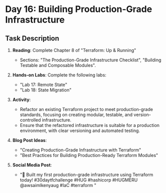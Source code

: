 # Day 16: Building Production-Grade Infrastructure

## Task Description

1. **Reading**: Complete Chapter 8 of "Terraform: Up & Running"
   - Sections: "The Production-Grade Infrastructure Checklist", "Building Testable and Composable Modules".
2. **Hands-on Labs**: Complete the following labs:
   - "Lab 17: Remote State"
   - "Lab 18: State Migration"
3. **Activity**: 
   - Refactor an existing Terraform project to meet production-grade standards, focusing on creating modular, testable, and version-controlled infrastructure.
   - Ensure that the refactored infrastructure is suitable for a production environment, with clear versioning and automated testing.

4. **Blog Post Ideas**: 
   - "Creating Production-Grade Infrastructure with Terraform"
   - "Best Practices for Building Production-Ready Terraform Modules"
5. **Social Media Post**: 
   - "🚀 Built my first production-grade infrastructure using Terraform today! #30daytfchallenge #HUG #hashicorp #HUGMERU @awsaimlkenyaug #IaC #terraform
"





